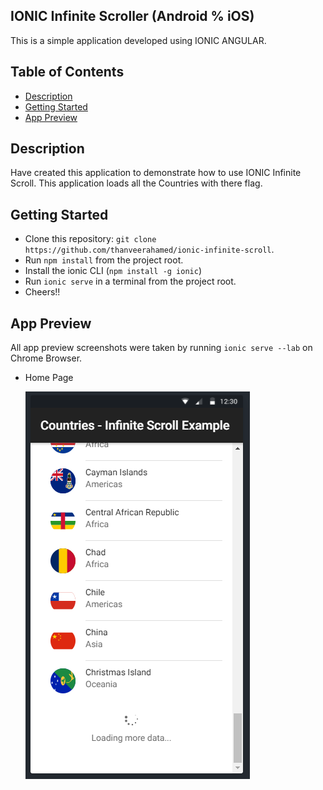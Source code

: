 ## IONIC Infinite Scroller (Android % iOS)

This is a simple application developed using IONIC ANGULAR.

## Table of Contents
 - [Description](#description)
 - [Getting Started](#getting-started)
 - [App Preview](#app-preview) 

## Description

Have created this application to demonstrate how to use IONIC Infinite Scroll. This application loads all the Countries with there flag.

## Getting Started

* Clone this repository: `git clone https://github.com/thanveerahamed/ionic-infinite-scroll`.
* Run `npm install` from the project root.
* Install the ionic CLI (`npm install -g ionic`)
* Run `ionic serve` in a terminal from the project root.
* Cheers!!

## App Preview

All app preview screenshots were taken by running `ionic serve --lab` on Chrome Browser.

- Home Page

  <img src="resources/screenshots/home.png" alt="Home Page">
